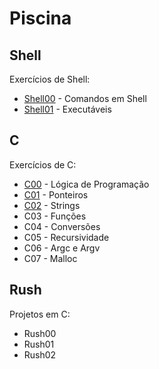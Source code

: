 # Piscina

## Shell

Exercícios de Shell:
- [Shell00](./Shell/Shell00/) - Comandos em Shell
- [Shell01](./Shell/Shell01/) - Executáveis



## C
Exercícios de C:
- [C00](./C/C00/) - Lógica de Programação
- [C01](./C/C01/) - Ponteiros
- [C02](./C/C02/) - Strings
- C03 - Funções
- C04 - Conversões
- C05 - Recursividade
- C06 - Argc e Argv
- C07 - Malloc


## Rush
Projetos em C:
- Rush00
- Rush01
- Rush02

